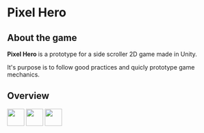 <div class="col-10 mx-auto">
    <div class="row">
        <h1 class="mx-auto mt-5">
            Pixel Hero
        </h1>
    </div>
</div>

## About the game
<strong> Pixel Hero </strong> is a prototype for a side scroller 2D game made in Unity.

It's purpose is to follow good practices and quicly prototype game mechanics.

## Overview

<img src="![pixelHeroGif1](https://github.com/AlanCebohin/PixelHero2D/assets/gifs/19630708/6a0722d2-9b15-4775-9bf1-021fac7db197)" width="40" height="40" />
<img src="![pixelHeroGif2](https://github.com/AlanCebohin/PixelHero2D/assets/gifs/19630708/0c79f8f8-7162-455c-8d6a-26ed1ee9a2fc)" width="40" height="40" />
<img src="![pixelHeroGif3](https://github.com/AlanCebohin/PixelHero2D/assets/gifs/19630708/4b6c41c4-5fe3-4036-816c-98e9784191aa)" width="40" height="40" />
